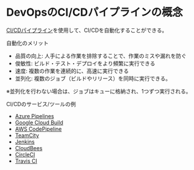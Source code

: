 # DevOpsのCI/CDパイプラインの概念

[CI/CDパイプライン](https://docs.microsoft.com/ja-jp/azure/devops/pipelines/get-started/key-pipelines-concepts?view=azure-devops)を使用して、CI/CDを自動化することができる。

自動化のメリット
- 品質の向上: 人手による作業を排除することで、作業のミスや漏れを防ぐ
- 俊敏性: ビルド・テスト・デプロイをより頻繁に実行できる
- 速度: 複数の作業を連続的に、高速に実行できる
- 並列化: 複数のジョブ（ビルドやリリース）を同時に実行できる。

※並列化を行わない場合は、ジョブはキューに格納され、1つずつ実行される。

CI/CDのサービス/ツールの例
- [Azure Pipelines](https://docs.microsoft.com/ja-jp/azure/devops/pipelines/get-started/what-is-azure-pipelines?view=azure-devops)
- [Google Cloud Build](https://cloud.google.com/build?hl=ja)
- [AWS CodePipeline](https://aws.amazon.com/jp/codepipeline/)
- [TeamCity](https://www.jetbrains.com/ja-jp/teamcity/)
- [Jenkins](https://www.jenkins.io/)
- [CloudBees](https://cloudbees.techmatrix.jp/)
- [CircleCI](https://circleci.com/ja/)
- [Travis CI](https://travis-ci.org/)
